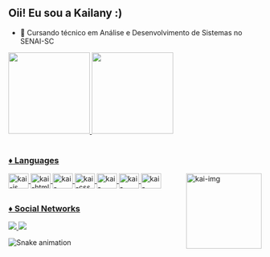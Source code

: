 ## Oii! Eu sou a Kailany :)

- 🌱 Cursando técnico em Análise e Desenvolvimento de Sistemas no SENAI-SC

<div display: inline_block>
<a href = "https://github.com/kailanyy">
<img height="162em" src="https://github-readme-stats.vercel.app/api?username=kailanyy&show_icons=true&theme=dracula">
<img height="162em" src="https://github-readme-stats.vercel.app/api/top-langs/?username=kailanyy&layout=compact&langs_count=7&theme=dracula">

</div>

<div style="display: inline_block"><br>

<h3>♦ Languages </h3>
<img align = "center" alt = "kai-js" height = "30" width = "40" src= "https://cdn.jsdelivr.net/gh/devicons/devicon/icons/javascript/javascript-original.svg">
<img align = "center" alt = "kai-html" height = "30" width = "40" src= "https://cdn.jsdelivr.net/gh/devicons/devicon/icons/html5/html5-original.svg">
<img align = "center" alt = "kai-react" height = "30" width = "40" src= "https://cdn.jsdelivr.net/gh/devicons/devicon/icons/react/react-original.svg">
<img align = "center" alt = "kai-css" height = "30" width = "40" src= "https://cdn.jsdelivr.net/gh/devicons/devicon/icons/css3/css3-original.svg">

<img align = "center" alt = "kai-mysql" height = "30" width = "40" src= "https://cdn.jsdelivr.net/gh/devicons/devicon/icons/mysql/mysql-original.svg">
<img align = "center" alt = "kai-postgresql" height = "30" width = "40" src= "https://cdn.jsdelivr.net/gh/devicons/devicon/icons/postgresql/postgresql-original.svg">
<img align = "center" alt = "kai-nodejs" height = "30" width = "40" src= "https://cdn.jsdelivr.net/gh/devicons/devicon/icons/nodejs/nodejs-original.svg">
<img align = "right" alt = "kai-img" height = "150" width = "150" src = "https://i.picasion.com/pic92/52e81e9d20fe79759c3e16fed9bef947.gif">
</div>


##

<div>
<h3>♦ Social Networks</h3>
<a href = "https://www.linkedin.com/in/kailany-souza-16a583222?trk=people-guest_people_search-card" target ="-blank"> <img src = "https://img.shields.io/badge/LinkedIn-0077B5?style=for-the-badge&logo=linkedin&logoColor=white" target ="_blank" > </a>
 <a href = "mailto:kailanyiaramenco@gmail.com"><img src="https://img.shields.io/badge/-Gmail-%23333?style=for-the-badge&logo=gmail&logoColor=white" target="_blank"></a>

![Snake animation](https://github.com/kailanyy/kailanyy/blob/output/github-contribution-grid-snake.svg)
</div>
